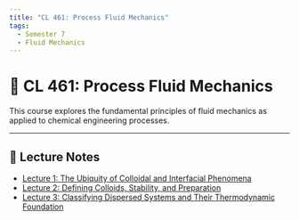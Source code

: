 ```yaml
---
title: "CL 461: Process Fluid Mechanics"
tags:
  - Semester 7
  - Fluid Mechanics
---
```


# 📘 CL 461: Process Fluid Mechanics

This course explores the fundamental principles of fluid mechanics as applied to chemical engineering processes.

---

## 📝 Lecture Notes

- [Lecture 1: The Ubiquity of Colloidal and Interfacial Phenomena](lecture-01.md)
- [Lecture 2: Defining Colloids, Stability, and Preparation](lecture-02.md)
- [Lecture 3: Classifying Dispersed Systems and Their Thermodynamic Foundation](lecture-03.md)
